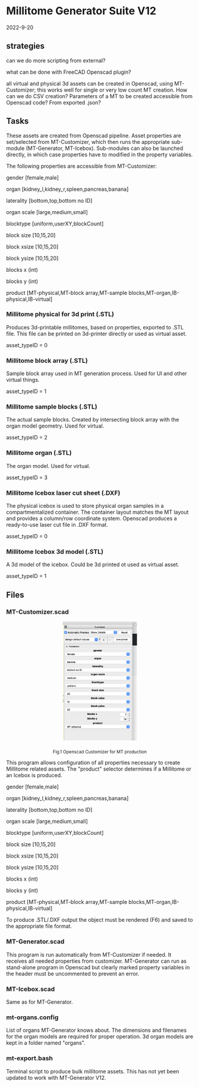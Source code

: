 # Millitome Generator Suite V12

2022-9-20

## strategies

can we do more scripting from external?

what can be done with FreeCAD Openscad plugin?

all virtual and physical 3d assets can be created in Openscad, using MT-Customizer; this works well for single or very low count MT creation. How can we do CSV creation? Parameters of a MT to be created accessible from Openscad code? From exported .json?

## Tasks

These assets are created from Openscad pipeline. Asset properties are set/selected from MT-Customizer, which then runs the appropriate sub-module (MT-Generator, MT-Icebox). Sub-modules can also be launched directly, in which case properties have to modified in the property variables.

The following properties are accessible from MT-Customizer:

gender [female,male]

organ [kidney_l,kidney_r,spleen,pancreas,banana]

laterality [bottom,top,bottom no ID]

organ scale [large,medium,small]

blocktype [uniform,userXY,blockCount]

block size [10,15,20]

block xsize [10,15,20]

block ysize [10,15,20]

blocks x (int)

blocks y (int)

product [MT-physical,MT-block array,MT-sample blocks,MT-organ,IB-physical,IB-virtual]

### Millitome physical for 3d print (.STL)

Produces 3d-printable millitomes, based on properties, exported to .STL file. This file can be printed on 3d-printer directly or used as virtual asset.

asset_typeID = 0

### Millitome block array (.STL)

Sample block array used in MT generation process. Used for UI and other virtual things.

asset_typeID = 1

### Millitome sample blocks (.STL)

The actual sample blocks. Created by intersecting block array with the organ model geometry. Used for virtual.

asset_typeID = 2

### Millitome organ (.STL)

The organ model. Used for virtual.

asset_typeID = 3

### Millitome Icebox laser cut sheet (.DXF)

The physical icebox is used to store physical organ samples in a compartmentalized container. The container layout matches the MT layout and provides a column/row coordinate system. Openscad produces a ready-to-use laser cut file in .DXF format.

asset_typeID = 0

### Millitome Icebox 3d model (.STL)

A 3d model of the icebox. Could be 3d printed ot used as virtual asset.

asset_typeID = 1


## Files

### MT-Customizer.scad

<p align="center">
  <img src="images/mt-customizer-1.png" width="200">
</p>
<p align = "center">
  <sub>Fig.1 Openscad Customizer for MT production</sub>
</p>

This program allows configuration of all properties necessary to create Millitome related assets.
The "product" selector determines if a Millitome or an Icebox is produced.

gender [female,male]

organ [kidney_l,kidney_r,spleen,pancreas,banana]

laterality [bottom,top,bottom no ID]

organ scale [large,medium,small]

blocktype [uniform,userXY,blockCount]

block size [10,15,20]

block xsize [10,15,20]

block ysize [10,15,20]

blocks x (int)

blocks y (int)

product [MT-physical,MT-block array,MT-sample blocks,MT-organ,IB-physical,IB-virtual]

To produce .STL/.DXF output the object must be rendered (F6) and saved to the appropriate file format.  

### MT-Generator.scad

This program is run automatically from MT-Customizer if needed. It receives all needed properties from customizer. 
MT-Generator can run as stand-alone program in Openscad but clearly marked property variables in the header must be uncommented to prevent an error.

### MT-Icebox.scad

Same as for MT-Generator.

### mt-organs.config

List of organs MT-Generator knows about. The dimensions and filenames for the organ models are required for proper operation. 3d organ models are kept in a folder named "organs".

### mt-export.bash

Terminal script to produce bulk millitome assets. This has not yet been updated to work with MT-Generator V12.







